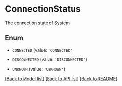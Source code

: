 # ConnectionStatus

The connection state of System

## Enum

* `CONNECTED` (value: `'CONNECTED'`)

* `DISCONNECTED` (value: `'DISCONNECTED'`)

* `UNKNOWN` (value: `'UNKNOWN'`)

[[Back to Model list]](../README.md#documentation-for-models) [[Back to API list]](../README.md#documentation-for-api-endpoints) [[Back to README]](../README.md)



